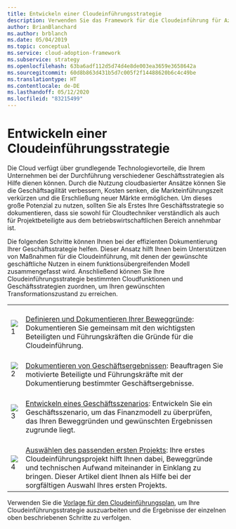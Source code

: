 ```yaml
---
title: Entwickeln einer Cloudeinführungsstrategie
description: Verwenden Sie das Framework für die Cloudeinführung für Azure, um zu verstehen, wie die Cloud Ihnen dabei helfen kann, ihre Geschäftsstrategie voranzubringen.
author: BrianBlanchard
ms.author: brblanch
ms.date: 05/04/2019
ms.topic: conceptual
ms.service: cloud-adoption-framework
ms.subservice: strategy
ms.openlocfilehash: 63ba6adf112d5d74d4e8de003ea3659e3658642a
ms.sourcegitcommit: 60d8b863d431b5d7c005f2f14488620b6c4c49be
ms.translationtype: HT
ms.contentlocale: de-DE
ms.lasthandoff: 05/12/2020
ms.locfileid: "83215499"
---
```

<!-- markdownlint-disable MD026 -->

# <a name="develop-a-cloud-adoption-strategy"></a>Entwickeln einer Cloudeinführungsstrategie

Die Cloud verfügt über grundlegende Technologievorteile, die Ihrem Unternehmen bei der Durchführung verschiedener Geschäftsstrategien als Hilfe dienen können. Durch die Nutzung cloudbasierter Ansätze können Sie die Geschäftsagilität verbessern, Kosten senken, die Markteinführungszeit verkürzen und die Erschließung neuer Märkte ermöglichen. Um dieses große Potenzial zu nutzen, sollten Sie als Erstes Ihre Geschäftsstrategie so dokumentieren, dass sie sowohl für Cloudtechniker verständlich als auch für Projektbeteiligte aus dem betriebswirtschaftlichen Bereich annehmbar ist.

Die folgenden Schritte können Ihnen bei der effizienten Dokumentierung Ihrer Geschäftsstrategie helfen. Dieser Ansatz hilft Ihnen beim Unterstützen von Maßnahmen für die Cloudeinführung, mit denen der gewünschte geschäftliche Nutzen in einem funktionsübergreifenden Modell zusammengefasst wird. Anschließend können Sie Ihre Cloudeinführungsstrategie bestimmten Cloudfunktionen und Geschäftsstrategien zuordnen, um Ihren gewünschten Transformationszustand zu erreichen.

<!-- markdownlint-disable MD033 -->
<!-- docsTest:ignore images _images -->

| | |
|---|---|
| ![1](../_images/icons/1.png)     | <br>[Definieren und Dokumentieren Ihrer Beweggründe](./motivations.md): Dokumentieren Sie gemeinsam mit den wichtigsten Beteiligten und Führungskräften die Gründe für die Cloudeinführung.                                |
| ![2](../_images/icons/2.png)     | <br>[Dokumentieren von Geschäftsergebnissen](./business-outcomes/index.md): Beauftragen Sie motivierte Beteiligte und Führungskräfte mit der Dokumentierung bestimmter Geschäftsergebnisse.                                |
| ![3](../_images/icons/3.png)     | <br>[Entwickeln eines Geschäftsszenarios](./cloud-migration-business-case.md): Entwickeln Sie ein Geschäftsszenario, um das Finanzmodell zu überprüfen, das Ihren Beweggründen und gewünschten Ergebnissen zugrunde liegt.                                |
| ![4](../_images/icons/4.png)      | <br>[Auswählen des passenden ersten Projekts](./first-adoption-project.md): Ihre erstes Cloudeinführungsprojekt hilft Ihnen dabei, Beweggründe und technischen Aufwand miteinander in Einklang zu bringen. Dieser Artikel dient Ihnen als Hilfe bei der sorgfältigen Auswahl Ihres ersten Projekts.                        |

Verwenden Sie die [Vorlage für den Cloudeinführungsplan](https://archcenter.blob.core.windows.net/cdn/fusion/readiness/Microsoft-Cloud-Adoption-Framework-Strategy-and-Plan-Template.docx), um Ihre Cloudeinführungsstrategie auszuarbeiten und die Ergebnisse der einzelnen oben beschriebenen Schritte zu verfolgen.
